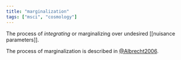 ```yaml
---
title: "marginalization"
tags: ["msci", "cosmology"]
--- 
```


The process of *integrating* or marginalizing over undesired [[nuisance parameters]].


The process of marginalization is described in [@Albrecht2006](zotero://open-pdf/library/items/F9DKQBLG).
